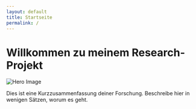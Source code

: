 ```yaml
---
layout: default
title: Startseite
permalink: /
---
```



# Willkommen zu meinem Research-Projekt


![Hero Image](/assets/hero.jpg)


Dies ist eine Kurzzusammenfassung deiner Forschung. Beschreibe hier in wenigen Sätzen, worum es geht.
